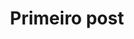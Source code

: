 ---
title: Primeiro post
desc: Boas vindas e um visão geral.
img: ../assets/images/posts/primeiro-post.jpg
subject: Geral
---